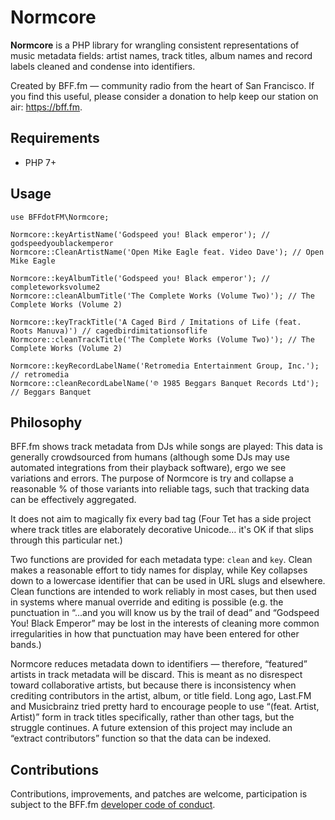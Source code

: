 # Normcore

**Normcore** is a PHP library for wrangling consistent representations of music metadata fields: artist names, track titles, album names and record labels cleaned and condense into identifiers.

Created by BFF.fm — community radio from the heart of San Francisco. If you find this useful, please consider a donation to help keep our station on air: https://bff.fm.

## Requirements

* PHP 7+

## Usage

```
use BFFdotFM\Normcore;

Normcore::keyArtistName('Godspeed you! Black emperor'); // godspeedyoublackemperor
Normcore::CleanArtistName('Open Mike Eagle feat. Video Dave'); // Open Mike Eagle

Normcore::keyAlbumTitle('Godspeed you! Black emperor'); // completeworksvolume2
Normcore::cleanAlbumTitle('The Complete Works (Volume Two)'); // The Complete Works (Volume 2)

Normcore::keyTrackTitle('A Caged Bird / Imitations of Life (feat. Roots Manuva)') // cagedbirdimitationsoflife
Normcore::cleanTrackTitle('The Complete Works (Volume Two)'); // The Complete Works (Volume 2)

Normcore::keyRecordLabelName('Retromedia Entertainment Group, Inc.'); // retromedia
Normcore::cleanRecordLabelName('℗ 1985 Beggars Banquet Records Ltd'); // Beggars Banquet

```

## Philosophy

BFF.fm shows track metadata from DJs while songs are played: This data is generally crowdsourced from humans (although some DJs may use automated integrations from their playback software), ergo we see variations and errors. The purpose of Normcore is try and collapse a reasonable % of those variants into reliable tags, such that tracking data can be effectively aggregated.

It does not aim to magically fix every bad tag (Four Tet has a side project where track titles are elaborately decorative Unicode… it's OK if that slips through this particular net.)

Two functions are provided for each metadata type: `clean` and `key`. Clean makes a reasonable effort to tidy names for display, while Key collapses down to a lowercase identifier that can be used in URL slugs and elsewhere. Clean functions are intended to work reliably in most cases, but then used in systems where manual override and editing is possible (e.g. the punctuation in “...and you will know us by the trail of dead” and “Godspeed You! Black Emperor” may be lost in the interests of cleaning more common irregularities in how that punctuation may have been entered for other bands.)

Normcore reduces metadata down to identifiers — therefore, “featured” artists in track metadata will be discard. This is meant as no disrespect toward collaborative artists, but because there is inconsistency when crediting contributors in the artist, album, or title field. Long ago, Last.FM and Musicbrainz tried pretty hard to encourage people to use “(feat. Artist, Artist)” form in track titles specifically, rather than other tags, but the struggle continues. A future extension of this project may include an “extract contributors” function so that the data can be indexed.

## Contributions

Contributions, improvements, and patches are welcome, participation is subject to the BFF.fm [developer code of conduct](https://developer.bff.fm/about/code-of-conduct).
